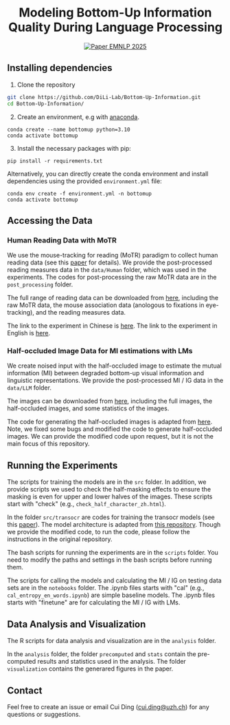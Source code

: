 
<div align="center">

# Modeling Bottom-Up Information Quality During Language Processing

[![Paper EMNLP 2025](http://img.shields.io/badge/paper-arxiv.2206.08672-B31B1B.svg)](https://arxiv.org/...)

</div>


## Installing dependencies

1. Clone the repository

```bash
git clone https://github.com/DiLi-Lab/Bottom-Up-Information.git
cd Bottom-Up-Information/
```

2. Create an environment, e.g with [anaconda](https://www.anaconda.com/products/individual).
```
conda create --name bottomup python=3.10
conda activate bottomup
```
3. Install the necessary packages with pip:
```
pip install -r requirements.txt
```
Alternatively, you can directly create the conda environment and install dependencies using the provided `environment.yml` file:
```
conda env create -f environment.yml -n bottomup
conda activate bottomup
```

## Accessing the Data

### Human Reading Data with MoTR
We use the mouse-tracking for reading (MoTR) paradigm to collect human reading data (see this [paper](https://www.sciencedirect.com/science/article/pii/S0749596X24000378) for details). We provide the post-processed reading measures data in the `data/Human` folder, which was used in the experiments. The codes for post-processing the raw MoTR data are in the `post_processing` folder.

The full range of reading data can be downloaded from [here](https://osf.io/udztq/files/osfstorage), including the raw MoTR data, the mouse association data (anologous to fixations in eye-tracking), and the reading measures data.

The link to the experiment in Chinese is [here](https://cuierd.github.io/Re-Veil/multilingual_motr/zh/).
The link to the experiment in English is [here](https://cuierd.github.io/Re-Veil/multilingual_motr/en/).

### Half-occluded Image Data for MI estimations with LMs
We create noised input with the half-occluded image  to estimate the mutual information (MI) between degraded bottom-up visual information and linguistic representations. We provide the post-processed MI / IG data in the `data/LLM` folder.

The images can be downloaded from [here](https://osf.io/udztq/files/osfstorage), including the full images, the half-occluded images, and some statistics of the images.

The code for generating the half-occluded images is adapted from [here](https://github.com/Belval/TextRecognitionDataGenerator). Note, we fixed some bugs and modified the code to generate half-occluded images. We can provide the modified code upon request, but it is not the main focus of this repository.

## Running the Experiments
The scripts for training the models are in the `src` folder. In addition, we provide scripts we used to check the half-masking effects to ensure the masking is even for upper and lower halves of the images. These scripts start with "check" (e.g., `check_half_character_zh.html`).

In the folder `src/transocr` are codes for training the transocr models (see this [paper](https://dl.acm.org/doi/10.1145/3581783.3611755)). The model architecture is adapted from [this repository](https://github.com/FudanVI/FudanOCR/tree/main/text-focused-Transformers). Though we provide the modified code, to run the code, please follow the instructions in the original repository. 


The bash scripts for running the experiments are in the `scripts` folder. You need to modify the paths and settings in the bash scripts before running them.

The scripts for calling the models and calculating the MI / IG on testing data sets are in the `notebooks` folder. 
The .ipynb files starts with "cal" (e.g., `cal_entropy_en_words.ipynb`) are simple baseline models. 
The .ipynb files starts with "finetune" are for calculating the MI / IG with LMs. 

## Data Analysis and Visualization
The R scripts for data analysis and visualization are in the `analysis` folder.

In the `analysis` folder, the folder `precomputed` and `stats` contain the pre-computed results and statistics used in the analysis. The folder `visualization` contains the generared figures in the paper. 

## Contact
Feel free to create an issue or email Cui Ding (<cui.ding@uzh.ch>) for any questions or suggestions.




